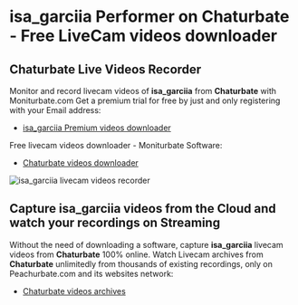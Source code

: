 # isa_garciia Performer on Chaturbate - Free LiveCam videos downloader

## Chaturbate Live Videos Recorder

Monitor and record livecam videos of **isa_garciia** from **Chaturbate** with Moniturbate.com
Get a premium trial for free by just and only registering with your Email address:
* [isa_garciia Premium videos downloader](https://moniturbate.com/request-demo-licence-key.html)

Free livecam videos downloader - Moniturbate Software:
* [Chaturbate videos downloader](https://moniturbate.com/moniturbate-download-software.html)

![isa_garciia livecam videos recorder](https://peachurnet.com/templates/moniturbate-software.png)


## Capture isa_garciia videos from the Cloud and watch your recordings on Streaming

Without the need of downloading a software, capture **isa_garciia** livecam videos from **Chaturbate** 100% online.
Watch Livecam archives from **Chaturbate** unlimitedly from thousands of existing recordings, only on Peachurbate.com and its websites network:
* [Chaturbate videos archives](https://peachurnet.com/)